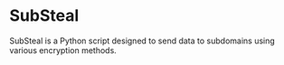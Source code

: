 # SubSteal
SubSteal is a Python script designed to send data to subdomains using various encryption methods.
